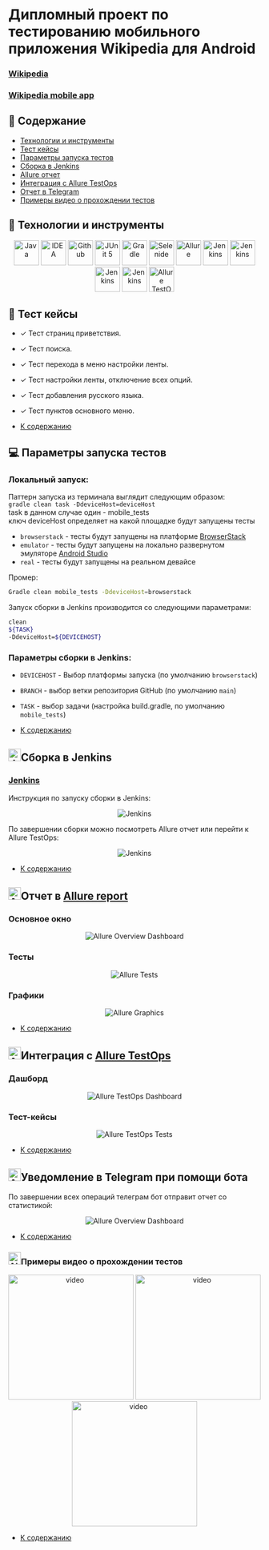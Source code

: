 # Дипломный проект по тестированию мобильного приложения Wikipedia для Android
### <a target="_blank" href="https://https://ru.wikipedia.org">Wikipedia</a>

### <a target="_blank" href="https://https://github.com/wikimedia/apps-android-wikipedia">Wikipedia mobile app</a>

[//]: # (## <img src="images/logos/Android Logo.svg" width="50" height="50"  alt="Jenkins"/></a>Содержание)
## :robot: Содержание

- [Технологии и инструменты](#rocket-технологии-и-инструменты)
- [Тест кейсы](#scroll-тест-кейсы)
- [Параметры запуска тестов](#computer-параметры-запуска-тестов)
- [Сборка в Jenkins](#сборка-в-jenkins)
- [Allure отчет](#отчет-в-allure-report)
- [Интеграция с Allure TestOps](#интеграция-с-allure-testops)
- [Отчет в Telegram](#уведомление-в-telegram-при-помощи-бота)
- [Примеры видео о прохождении тестов](#примеры-видео-о-прохождении-тестов)

## :rocket: Технологии и инструменты

<p align="center">
<a href="https://www.java.com/"><img src="images/logos/Java.svg" width="50" height="50"  alt="Java"/></a>
<a href="https://www.jetbrains.com/idea/"><img src="images/logos/Intelij_IDEA.svg" width="50" height="50"  alt="IDEA"/></a>
<a href="https://github.com/"><img src="images/logos/Github.svg" width="50" height="50"  alt="Github"/></a>
<a href="https://junit.org/junit5/"><img src="images/logos/JUnit5.svg" width="50" height="50"  alt="JUnit 5"/></a>
<a href="https://gradle.org/"><img src="images/logos/Gradle.svg" width="50" height="50"  alt="Gradle"/></a>
<a href="https://selenide.org/"><img src="images/logos/Selenide.svg" width="50" height="50"  alt="Selenide"/></a>
<a href="https://github.com/allure-framework/allure2"><img src="images/logos/Allure_Report.svg" width="50" height="50"  alt="Allure"/></a>
<a href="https://www.browserstack.com/"><img src="images/logos/Browserstack.svg" width="50" height="50"  alt="Jenkins"/></a>
<a href="https://appium.io/"><img src="images/logos/Appium.svg" width="50" height="50"  alt="Jenkins"/></a>
<a href="https://developer.android.com/studio"><img src="images/logos/Android-studio.svg" width="50" height="50"  alt="Jenkins"/></a>
<a href="https://www.jenkins.io/"><img src="images/logos/Jenkins.svg" width="50" height="50"  alt="Jenkins"/></a>
<a href="https://qameta.io/"><img src="images/logos/Allure_EE.svg" width="50" height="50"  alt="Allure TestOps"/></a>

[//]: # (<a href="https://aerokube.com/selenoid/"><img src="images/logos/Selenoid.svg" width="50" height="50"  alt="Selenoid"/></a>)
[//]: # (<a href="https://www.docker.com/"><img src="images/logos/Docker.svg" width="50" height="50"  alt="Docker"/></a>)
</p>

## :scroll: Тест кейсы

- ✓ Тест страниц приветствия.
- ✓ Тест поиска.
- ✓ Тест перехода в меню настройки ленты.
- ✓ Тест настройки ленты, отключение всех опций.
- ✓ Тест добавления русского языка.
- ✓ Тест пунктов основного меню.


- [К содержанию](#Содержание)

## :computer: Параметры запуска тестов

### Локальный запуск:
Паттерн запуска из терминала выглядит следующим образом: \
```gradle clean task -DdeviceHost=deviceHost``` \
task в данном случае один - mobile_tests \
ключ deviceHost определяет на какой площадке будут запущены тесты
- ```browserstack``` - тесты будут запущены на платформе <a target="_blank" href="hhttps://www.browserstack.com/">BrowserStack</a>
- ```emulator``` - тесты будут запущены на локально развернутом эмуляторе <a target="_blank" href="https://developer.android.com/studio">Android Studio</a>
- ```real``` - тесты будут запущены на реальном девайсе

Промер:
```bash
Gradle clean mobile_tests -DdeviceHost=browserstack
```

Запуск сборки в Jenkins производится со следующими параметрами:
```bash
clean
${TASK}
-DdeviceHost=${DEVICEHOST}
```

### Параметры сборки в Jenkins:

- ```DEVICEHOST``` - Выбор платформы запуска (по умолчанию ```browserstack```)
- ```BRANCH``` - выбор ветки репозитория GitHub (по умолчанию ```main```)
- ```TASK``` - выбор задачи (настройка build.gradle, по умолчанию ```mobile_tests```)


- [К содержанию](#cодержание)

## <img src="images/logos/Jenkins.svg" width="25" height="25"  alt="Jenkins"/></a>Сборка в Jenkins
### <a target="_blank" href="https://jenkins.autotests.cloud/job/berezkindv_diploma_mobile_tests_project/">Jenkins</a>

Инструкция по запуску сборки в Jenkins:
<p align="center">
<a><img src="images/screenshots/jenkins_job_parameters.png" alt="Jenkins"/></a>
</p>

По завершении сборки можно посмотреть Allure отчет или перейти к Allure TestOps:
<p align="center">
<a><img src="images/screenshots/jenkins_job_notifications.png" alt="Jenkins"/></a>
</p>

- [К содержанию](#cодержание)

## <img src="images/logos/Allure_Report.svg" width="25" height="25"  alt="Allure"/></a>Отчет в <a target="_blank" href="https://jenkins.autotests.cloud/job/berezkindv_diploma_ui_tests_project/10/allure/">Allure report</a>

### Основное окно

<p align="center">
<img title="Allure Overview Dashboard" src="images/screenshots/allure_report_dashboard.png">
</p>

### Тесты

<p align="center">
<img title="Allure Tests" src="images/screenshots/allure_report_tests.png">
</p>

### Графики

<p align="center">
<img title="Allure Graphics" src="images/screenshots/allure_report_graphs.png">
</p>

- [К содержанию](#cодержание)

## <img src="images/logos/Allure_EE.svg" width="25" height="25"  alt="Allure"/></a>Интеграция с <a target="_blank" href="https://allure.autotests.cloud/launch/12018">Allure TestOps</a>

### Дашборд

<p align="center">
<img title="Allure TestOps Dashboard" src="images/screenshots/testops_dashboard.png">
</p>

### Тест-кейсы

<p align="center">
<img title="Allure TestOps Tests" src="images/screenshots/testops_tests.png">
</p>

- [К содержанию](#cодержание)

## <img src="images/logos/Telegram.svg" width="25" height="25"  alt="Allure"/></a>Уведомление в Telegram при помощи бота
По завершении всех операций телеграм бот отправит отчет со статистикой:
<p align="center">
<img title="Allure Overview Dashboard" src="images/screenshots/telegram_bot.png">
</p>

- [К содержанию](#cодержание)



### <img src="images/logos/Browserstack.svg" width="25" height="25"  alt="Allure"/></a>Примеры видео о прохождении тестов

<p align="center">
<img title="BrowserStack Video" src="images/screenshots/video_onboarding.gif" width="250" height="250"  alt="video">
<img title="BrowserStack Video" src="images/screenshots/video_add_language.gif" width="250" height="250"  alt="video">
<img title="BrowserStack Video" src="images/screenshots/video_starch.gif" width="250" height="250"  alt="video">
</p>

- [К содержанию](#cодержание)
